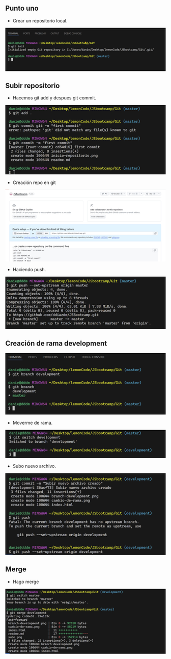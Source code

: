 ## Punto uno

-   Crear un repositorio local.

![Creación](/inicio-repositorio.png)

## Subir repositorio

-   Hacemos git add y despues git commit.

![gitAdd](/git-add-commit.png)

- Creación repo en git

![Repo](/creacion-repo.png)

-   Haciendo push.

![Push](/push.png)

## Creación de rama development

![Development](/branch-development.png)

-   Moverme de rama.

![moverme](/cambio-de-rama.png)

-   Subo nuevo archivo.

![subo](/subo.png)

## Merge

-    Hago merge

![merge](/merge.png)
